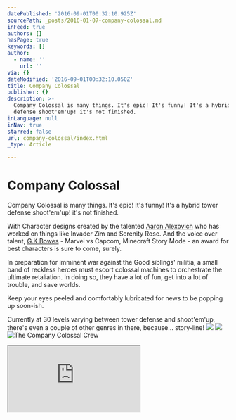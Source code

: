 ```yaml
---
datePublished: '2016-09-01T00:32:10.925Z'
sourcePath: _posts/2016-01-07-company-colossal.md
inFeed: true
authors: []
hasPage: true
keywords: []
author:
  - name: ''
    url: ''
via: {}
dateModified: '2016-09-01T00:32:10.050Z'
title: Company Colossal
publisher: {}
description: >-
  Company Colossal is many things. It's epic! It's funny! It's a hybrid tower
  defense shoot'em'up! it's not finished.
inLanguage: null
inNav: true
starred: false
url: company-colossal/index.html
_type: Article

---
```

# Company Colossal

Company Colossal is many things. It's epic! It's funny! It's a hybrid tower defense shoot'em'up! it's not finished.

With Character designs created by the talented [Aaron Alexovich][0] who has worked on things like Invader Zim and Serenity Rose. And the voice over talent, [G.K Bowes][1] - Marvel vs Capcom, Minecraft Story Mode - an award for best characters is sure to come, surely.

In preparation for imminent war against the Good siblings' militia, a small band of reckless heroes must escort colossal machines to orchestrate the ultimate retaliation. In doing so, they have a lot of fun, get into a lot of trouble, and save worlds.

Keep your eyes peeled and comfortably lubricated for news to be popping up soon-ish.

Currently at 30 levels varying between tower defense and shoot'em'up, there's even a couple of other genres in there, because... story-line!
![](https://the-grid-user-content.s3-us-west-2.amazonaws.com/01d547bc-dd7a-45e5-8f15-486951af3294.jpg)
![](https://the-grid-user-content.s3-us-west-2.amazonaws.com/b0138ff6-17ac-404a-9606-e730944e4c7f.png)
![The Company Colossal Crew](https://the-grid-user-content.s3-us-west-2.amazonaws.com/a077b172-9667-4311-b865-0bf72107e439.png)

<iframe src="https://the-grid.github.io/ed-userhtml/?g=eJyljstqQjEURX_lcMapkXJHxTgRZ31BEZ2Vc2_S5NA8Lkkk-vdGqoWOO9uw2Iu1InDZfCl0tc5PUrbWFhw1Gz0uphSkpWCK7GumeH6Ykk-lkEeoXL1RuPkBsLkB2PdzakXAC00CnjkeTwIOb69bAe8fg-icd3CVdgVla6rCz9FT_Mb1ioOFkqfflmA0058aDmR7jvVpJC_vZI4WgXz9X05jXZ3C4RFhTFmbrHCJ4Axb183D0AMlrS-VT2XW" style=""></iframe>



[0]: http://www.heartshapedskull.com/
[1]: http://www.gkbowes.com/